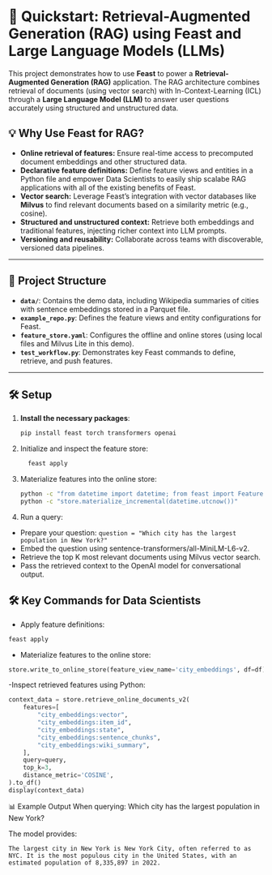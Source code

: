 # 🚀 Quickstart: Retrieval-Augmented Generation (RAG) using Feast and Large Language Models (LLMs)

This project demonstrates how to use **Feast** to power a **Retrieval-Augmented Generation (RAG)** application. 
The RAG architecture combines retrieval of documents (using vector search) with In-Context-Learning (ICL) through a 
**Large Language Model (LLM)** to answer user questions accurately using structured and unstructured data.

## 💡 Why Use Feast for RAG?

- **Online retrieval of features:** Ensure real-time access to precomputed document embeddings and other structured data.
- **Declarative feature definitions:** Define feature views and entities in a Python file and empower Data Scientists to easily ship scalabe RAG applications with all of the existing benefits of Feast.
- **Vector search:** Leverage Feast’s integration with vector databases like **Milvus** to find relevant documents based on a similarity metric (e.g., cosine).
- **Structured and unstructured context:** Retrieve both embeddings and traditional features, injecting richer context into LLM prompts.
- **Versioning and reusability:** Collaborate across teams with discoverable, versioned data pipelines.

---

## 📂 Project Structure

- **`data/`**: Contains the demo data, including Wikipedia summaries of cities with sentence embeddings stored in a Parquet file.
- **`example_repo.py`**: Defines the feature views and entity configurations for Feast.
- **`feature_store.yaml`**: Configures the offline and online stores (using local files and Milvus Lite in this demo).
- **`test_workflow.py`**: Demonstrates key Feast commands to define, retrieve, and push features.

---

## 🛠️ Setup

1. **Install the necessary packages**:
   ```bash
   pip install feast torch transformers openai
   ```
2. Initialize and inspect the feature store:

   ```bash
     feast apply
   ```

3. Materialize features into the online store:

   ```bash
   python -c "from datetime import datetime; from feast import FeatureStore; store = FeatureStore(repo_path='.')"
   python -c "store.materialize_incremental(datetime.utcnow())"
   ``` 
4. Run a query:

- Prepare your question:
`question = "Which city has the largest population in New York?"`
- Embed the question using sentence-transformers/all-MiniLM-L6-v2.
- Retrieve the top K most relevant documents using Milvus vector search.
- Pass the retrieved context to the OpenAI model for conversational output.

## 🛠️ Key Commands for Data Scientists
- Apply feature definitions:

```bash 
feast apply 
```

- Materialize features to the online store:
```python
store.write_to_online_store(feature_view_name='city_embeddings', df=df)
```

-Inspect retrieved features using Python:
```python
context_data = store.retrieve_online_documents_v2(
    features=[
        "city_embeddings:vector",
        "city_embeddings:item_id",
        "city_embeddings:state",
        "city_embeddings:sentence_chunks",
        "city_embeddings:wiki_summary",
    ],
    query=query,
    top_k=3,
    distance_metric='COSINE',
).to_df()
display(context_data)
```

📊 Example Output
When querying: Which city has the largest population in New York?

The model provides:

```
The largest city in New York is New York City, often referred to as NYC. It is the most populous city in the United States, with an estimated population of 8,335,897 in 2022.
```
